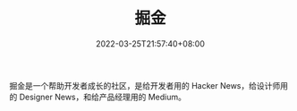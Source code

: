 ﻿---
weight: 
title: "掘金"
description: "掘金是一个帮助开发者成长的社区，是给开发者用的 Hacker News，给设计师用的 Designer News，和给产品经理用的 Medium"
date: 2022-03-25T21:57:40+08:00
lastmod: 2022-03-25T16:45:40+08:00
draft: false
authors: ["Metabd"]
featuredImage: "juejin.jpg"
link: ""
tags: ["元宇宙社区","掘金"]
categories: ["navigation"]
navigation: ["元宇宙社区"]
lightgallery: true
toc: true
pinned: false
recommend: false
recommend1: false
---
掘金是一个帮助开发者成长的社区，是给开发者用的 Hacker News，给设计师用的 Designer News，和给产品经理用的 Medium。
